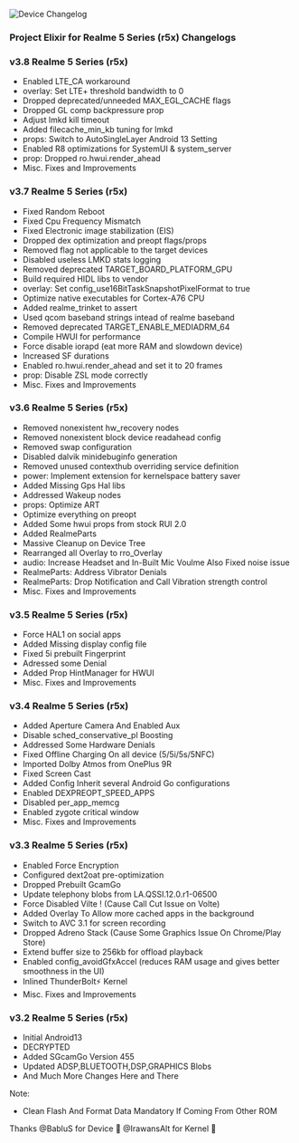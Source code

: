 ![Device Changelog](https://i.imgur.com/C0Wcdr5.png)
### Project Elixir for Realme 5 Series (r5x) Changelogs

### v3.8  Realme 5 Series (r5x)
- Enabled LTE_CA workaround
- overlay: Set LTE+ threshold bandwidth to 0
- Dropped deprecated/unneeded MAX_EGL_CACHE flags
- Dropped GL comp backpressure prop
- Adjust lmkd kill timeout
- Added filecache_min_kb tuning for lmkd
- props: Switch to AutoSingleLayer Android 13 Setting
- Enabled R8 optimizations for SystemUI & system_server
- prop: Dropped ro.hwui.render_ahead
- Misc. Fixes and Improvements


### v3.7  Realme 5 Series (r5x)
- Fixed Random Reboot
- Fixed Cpu Frequency Mismatch
- Fixed Electronic image stabilization (EIS)
- Dropped dex optimization and preopt flags/props 
- Removed flag not applicable to the target devices
- Disabled useless LMKD stats logging
- Removed deprecated TARGET_BOARD_PLATFORM_GPU
- Build required HIDL libs to vendor
- overlay: Set config_use16BitTaskSnapshotPixelFormat to true
- Optimize native executables for Cortex-A76 CPU
- Added realme_trinket to assert
- Used qcom baseband strings intead of realme baseband
- Removed deprecated TARGET_ENABLE_MEDIADRM_64
- Compile HWUI for performance
- Force disable iorapd (eat more RAM and slowdown device)
- Increased SF durations
- Enabled ro.hwui.render_ahead and set it to 20 frames
- prop: Disable ZSL mode correctly
- Misc. Fixes and Improvements


### v3.6  Realme 5 Series (r5x)
- Removed nonexistent hw_recovery nodes
- Removed nonexistent block device readahead config
- Removed swap configuration
- Disabled dalvik minidebuginfo generation
- Removed unused contexthub overriding service definition
- power: Implement extension for kernelspace battery saver
- Added Missing Gps Hal libs
- Addressed Wakeup nodes
- props: Optimize ART
- Optimize everything on preopt
- Added Some hwui props from stock RUI 2.0
- Added RealmeParts
- Massive Cleanup on Device Tree
- Rearranged all Overlay to rro_Overlay
- audio: Increase Headset and In-Built Mic Voulme Also Fixed noise issue
- RealmeParts: Address Vibrator Denials
- RealmeParts: Drop Notification and Call Vibration strength control
- Misc. Fixes and Improvements


### v3.5  Realme 5 Series (r5x)
- Force HAL1 on social apps
- Added Missing display config file
- Fixed 5i prebuilt Fingerprint
- Adressed some Denial
- Added Prop HintManager for HWUI
- Misc. Fixes and Improvements


### v3.4 Realme 5 Series (r5x)
- Added Aperture Camera And Enabled Aux
- Disable sched_conservative_pl Boosting
- Addressed Some Hardware Denials
- Fixed Offline Charging On all device (5/5i/5s/5NFC)
- Imported Dolby Atmos from OnePlus 9R
- Fixed Screen Cast 
- Added Config Inherit several Android Go configurations
- Enabled DEXPREOPT_SPEED_APPS
- Disabled per_app_memcg
- Enabled zygote critical window
- Misc. Fixes and Improvements


### v3.3 Realme 5 Series (r5x)
- Enabled Force Encryption
- Configured dext2oat pre-optimization
- Dropped Prebuilt GcamGo
- Update telephony blobs from LA.QSSI.12.0.r1-06500
- Force Disabled Vilte ! (Cause Call Cut Issue on Volte)
- Added Overlay To Allow more cached apps in the background
- Switch to AVC 3.1 for screen recording
- Dropped Adreno Stack (Cause Some Graphics Issue On Chrome/Play Store)
- Extend buffer size to 256kb for offload playback
- Enabled config_avoidGfxAccel (reduces RAM usage and gives better smoothness in the UI)
- Inlined ThunderBolt⚡ Kernel
- Misc. Fixes and Improvements


### v3.2 Realme 5 Series (r5x)
- Initial Android13 
- DECRYPTED
- Added SGcamGo Version 455
- Updated ADSP,BLUETOOTH,DSP,GRAPHICS Blobs
- And Much More Changes Here and There


Note:
- Clean Flash And Format Data Mandatory  If Coming From Other ROM

Thanks
@BabluS for Device 🎄
@IrawansAlt for Kernel 🎄

